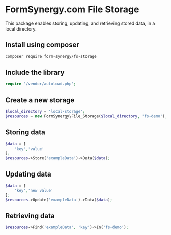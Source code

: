 # FormSynergy.com File Storage

This package enables storing, updating, and retrieving stored data, in a local directory.

## Install using composer
```bash
composer require form-synergy/fs-storage
```

## Include the library
```php
require '/vendor/autoload.php';
```
 
##  Create a new storage
```PHP
$local_directory = 'local-storage';
$resources = new FormSynergy\File_Storage($local_directory, 'fs-demo');
```

## Storing data
```PHP
$data = [
    'key','value'
];
$resources->Store('exampleData')->Data($data);
```

## Updating data
```PHP
$data = [
    'key','new value'
];
$resources->Update('exampleData')->Data($data);
```

## Retrieving data
```PHP
$resources->Find('exampleData', 'key')->In('fs-demo');
```
 
